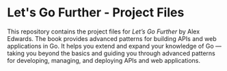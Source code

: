 # Let's Go Further - Project Files

This repository contains the project files for *Let’s Go Further* by Alex Edwards. The book provides advanced patterns for building APIs and web applications in Go. It helps you extend and expand your knowledge of Go — taking you beyond the basics and guiding you through advanced patterns for developing, managing, and deploying APIs and web applications.
